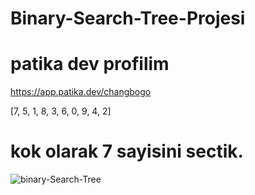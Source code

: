 # Binary-Search-Tree-Projesi
# patika dev profilim
https://app.patika.dev/changbogo


[7, 5, 1, 8, 3, 6, 0, 9, 4, 2] 
# kok olarak 7 sayisini sectik.

![binary-Search-Tree](https://user-images.githubusercontent.com/105980583/173197028-88cf8b49-ddf9-4009-a5a4-919ae380214b.png)
